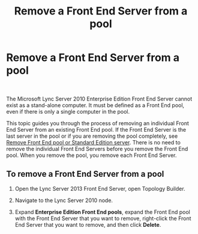 ﻿---
title: Remove a Front End Server from a pool
TOCTitle: Remove a Front End Server from a pool
ms:assetid: 767225c9-7c0b-4d54-a407-d77134ba2abe
ms:mtpsurl: https://technet.microsoft.com/en-us/library/JJ688095(v=OCS.15)
ms:contentKeyID: 49733694
ms.date: 07/23/2014
mtps_version: v=OCS.15
---

# Remove a Front End Server from a pool

 


The Microsoft Lync Server 2010 Enterprise Edition Front End Server cannot exist as a stand-alone computer. It must be defined as a Front End pool, even if there is only a single computer in the pool.

This topic guides you through the process of removing an individual Front End Server from an existing Front End pool. If the Front End Server is the last server in the pool or if you are removing the pool completely, see [Remove Front End pool or Standard Edition server](remove-front-end-pool-or-standard-edition-server.md). There is no need to remove the individual Front End Servers before you remove the Front End pool. When you remove the pool, you remove each Front End Server.

## To remove a Front End Server from a pool

1.  Open the Lync Server 2013 Front End Server, open Topology Builder.

2.  Navigate to the Lync Server 2010 node.

3.  Expand **Enterprise Edition Front End pools**, expand the Front End pool with the Front End Server that you want to remove, right-click the Front End Server that you want to remove, and then click **Delete**.

